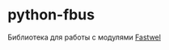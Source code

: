 # python-fbus #

Библиотека для работы с модулями [Fastwel]

[Fastwel]: http://www.fastwel.ru/products/
